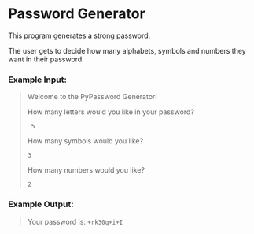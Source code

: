 # Password Generator

This program generates a strong password.

The user gets to decide how many alphabets, symbols and numbers they want in their password.


### Example Input:

> Welcome to the PyPassword Generator!
> 
> How many letters would you like in your password?
>
>` 5`
>
> How many symbols would you like?
>
> `3`
>
> How many numbers would you like?
>
> `2`


### Example Output:

> Your password is: `+rk30q+i+I`


